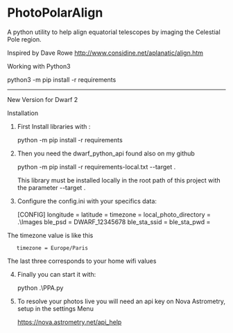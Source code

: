 # PhotoPolarAlign
A python utility to help align equatorial telescopes by imaging the Celestial Pole region.

Inspired by Dave Rowe http://www.considine.net/aplanatic/align.htm

Working with Python3

python3 -m pip install -r requirements

-----------------------------------------
New Version for Dwarf 2

Installation

 1. First Install libraries with : 
  
      python -m pip install -r requirements

 2. Then you need the dwarf_python_api found also on my github

      python -m pip install -r requirements-local.txt --target .

    This library must be installed locally in the root path of this project with the parameter --target .

 3. Configure the config.ini with your specifics data:

      [CONFIG]
      longitude = 
      latitude = 
      timezone = 
      local_photo_directory = .\Images
      ble_psd = DWARF_12345678
      ble_sta_ssid = 
      ble_sta_pwd = 

   The timezone value is like this

       timezone = Europe/Paris

   The last three corresponds to your home wifi values

 4. Finally you can start it with:

      python .\PPA.py
 
 5. To resolve your photos live you will need an api key on Nova Astrometry, setup in the settings Menu

      https://nova.astrometry.net/api_help